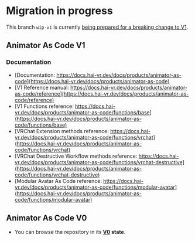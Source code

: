Migration in progress
====

This branch `wip-v1` is currently [being prepared for a breaking change to V1](https://docs.hai-vr.dev/docs/products/animator-as-code/migrating-v0-to-v1).

## Animator As Code V1

### Documentation

- [Documentation: https://docs.hai-vr.dev/docs/products/animator-as-code](https://docs.hai-vr.dev/docs/products/animator-as-code)
- [V1 Reference manual: https://docs.hai-vr.dev/docs/products/animator-as-code/reference](https://docs.hai-vr.dev/docs/products/animator-as-code/reference)
- [V1 Functions reference: https://docs.hai-vr.dev/docs/products/animator-as-code/functions/base](https://docs.hai-vr.dev/docs/products/animator-as-code/functions/base)
- [VRChat Extension methods reference: https://docs.hai-vr.dev/docs/products/animator-as-code/functions/vrchat](https://docs.hai-vr.dev/docs/products/animator-as-code/functions/vrchat)
- [VRChat Destructive Workflow methods reference: https://docs.hai-vr.dev/docs/products/animator-as-code/functions/vrchat-destructive](https://docs.hai-vr.dev/docs/products/animator-as-code/functions/vrchat-destructive)
- [Modular Avatar As Code reference: https://docs.hai-vr.dev/docs/products/animator-as-code/functions/modular-avatar](https://docs.hai-vr.dev/docs/products/animator-as-code/functions/modular-avatar)

## Animator As Code V0

- You can browse the repository in its **[V0](https://github.com/hai-vr/av3-animator-as-code/tree/V1-2022-04) state**.